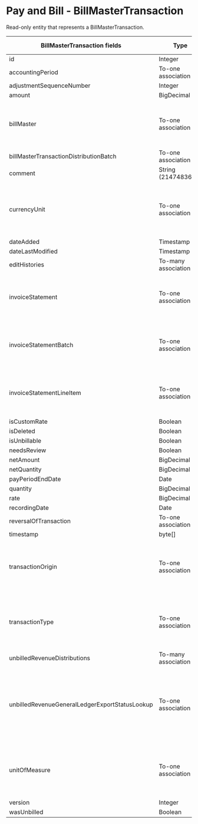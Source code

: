 # Pay and Bill - BillMasterTransaction

Read-only entity that represents a BillMasterTransaction.

<table>
    <colgroup>
        <col width="20%" />
        <col width="20%" />
        <col width="20%" />
        <col width="20%" />
        <col width="20%" />
    </colgroup>
    <thead>
        <tr class="header">
            <th>BillMasterTransaction fields</th>
            <th>Type</th>
            <th>Description</th>
            <th>Not null</th>
            <th>Read-only</th>
        </tr>
    </thead>
    <tbody>
        <tr class="even">
            <td>id</td>
            <td>Integer</td>
            <td>Unique identifier for this entity.</td>
            <td>X</td>
            <td>X</td>
        </tr>
        <tr class="odd">
            <td>accountingPeriod</td>
            <td>To-one association</td>
            <td>Accounting Period.</td>
            <td></td>
            <td>X</td>
        </tr>
        <tr class="even">
            <td>adjustmentSequenceNumber</td>
            <td>Integer</td>
            <td>Adjustment sequence number.</td>
            <td>X</td>
            <td>X</td>
        </tr>
        <tr class="odd">
            <td>amount</td>
            <td>BigDecimal</td>
            <td>Amount.</td>
            <td>X</td>
            <td></td>
        </tr>
        <tr class="even">
            <td>billMaster</td>
            <td>To-one association</td>
            <td>
                <p>Associated BillMaster.</p>
                <p>Default fields:</p>
                <ul>
                    <li>id</li>
                </ul>
            </td>
            <td>X</td>
            <td>X</td>
        </tr>
        <tr class="odd">
            <td>billMasterTransactionDistributionBatch</td>
            <td>To-one association</td>
            <td>BillMasterTransactionDistributionBatch.</td>
            <td></td>
            <td>X</td>
        </tr>
        <tr class="even">
            <td>comment</td>
            <td>String (2147483647)</td>
            <td>Comments.</td>
            <td></td>
            <td>X</td>
        </tr>
        <tr class="odd">
            <td>currencyUnit</td>
            <td>To-one association</td>
            <td>
                <p>Associated CurrencyUnit.</p>
                <p>Default fields:</p>
                <ul>
                    <li>id</li>
                    <li>name</li>
                </ul>
            </td>
            <td>X</td>
            <td>X</td>
        </tr>
        <tr class="even">
            <td>dateAdded</td>
            <td>Timestamp</td>
            <td>Date the entity was added.</td>
            <td>X</td>
            <td>X</td>
        </tr>
        <tr class="odd">
            <td>dateLastModified</td>
            <td>Timestamp</td>
            <td>Date last modified.</td>
            <td>X</td>
            <td>X</td>
        </tr>
        <tr class="even">
            <td>editHistories</td>
            <td>To-many association</td>
            <td>BillMasterTransactionEditHistory.</td>
            <td></td>
            <td>X</td>
        </tr>
        <tr class="odd">
            <td>invoiceStatement</td>
            <td>To-one association</td>
            <td>
                <p>Associated InvoiceStatement.</p>
                <p>Default fields:</p>
                <ul>
                    <li>id</li>
                </ul>
            </td>
            <td></td>
            <td>X</td>
        </tr>
        <tr class="even">
            <td>invoiceStatementBatch</td>
            <td>To-one association</td>
            <td>
                <p>Associated InvoiceStatementBatch.</p>
                <p>Default fields:</p>
                <ul>
                    <li>id</li>
                </ul>
            </td>
            <td></td>
            <td>X</td>
        </tr>
        <tr class="odd">
            <td>invoiceStatementLineItem</td>
            <td>To-one association</td>
            <td>
                <p>Associated InvoiceStatementLineItem.</p>
                <p>Default fields:</p>
                <ul>
                    <li>id</li>
                </ul>
            </td>
            <td></td>
            <td>X</td>
        </tr>
        <tr class="even">
            <td>isCustomRate</td>
            <td>Boolean</td>
            <td>Whether transaction is a custom rate.</td>
            <td>X</td>
            <td></td>
        </tr>
        <tr class="odd">
            <td>isDeleted</td>
            <td>Boolean</td>
            <td>Whether transaction is deleted.</td>
            <td></td>
            <td></td>
        </tr>
        <tr class="even">
            <td>isUnbillable</td>
            <td>Boolean</td>
            <td>Whether transaction is marked as unbillable.</td>
            <td></td>
            <td>X</td>
        </tr>
        <tr class="odd">
            <td>needsReview</td>
            <td>Boolean</td>
            <td>Whether transaction needs review.</td>
            <td>X</td>
            <td>X</td>
        </tr>
        <tr class="even">
            <td>netAmount</td>
            <td>BigDecimal</td>
            <td>Net amount.</td>
            <td></td>
            <td>X</td>
        </tr>
        <tr class="odd">
            <td>netQuantity</td>
            <td>BigDecimal</td>
            <td>Net quantity.</td>
            <td></td>
            <td>X</td>
        </tr>
        <tr class="even">
            <td>payPeriodEndDate</td>
            <td>Date</td>
            <td>Pay period end date.</td>
            <td></td>
            <td>X</td>
        </tr>
        <tr class="odd">
            <td>quantity</td>
            <td>BigDecimal</td>
            <td>Quantity.</td>
            <td></td>
            <td></td>
        </tr>
        <tr class="even">
            <td>rate</td>
            <td>BigDecimal</td>
            <td>Rate.</td>
            <td></td>
            <td></td>
        </tr>
        <tr class="odd">
            <td>recordingDate</td>
            <td>Date</td>
            <td>Recording date.</td>
            <td>X</td>
            <td>X</td>
        </tr>
        <tr class="even">
            <td>reversalOfTransaction</td>
            <td>To-one association</td>
            <td>Associated reversed BillMasterTransaction.</td>
            <td></td>
            <td>X</td>
        </tr>
        <tr class="odd">
            <td>timestamp</td>
            <td>byte[]</td>
            <td>Rowversion.</td>
            <td></td>
            <td>X</td>
        </tr>
        <tr class="even">
            <td>transactionOrigin</td>
            <td>To-one association</td>
            <td>
                <p>Associated TransactionOrigin.</p>
                <p>Default fields:</p>
                <ul>
                    <li>id</li>
                    <li>name</li>
                </ul>
            </td>
            <td>X</td>
            <td>X</td>
        </tr>
        <tr class="odd">
            <td>transactionType</td>
            <td>To-one association</td>
            <td>
                <p>Associated TransactionOrigin.</p>
                <p>Default fields:</p>
                <ul>
                    <li>id</li>
                    <li>name</li>
                </ul>
            </td>
            <td>X</td>
            <td>X</td>
        </tr>
        <tr class="even">
            <td>unbilledRevenueDistributions</td>
            <td>To-many association</td>
            <td>UnbilledRevenueDistribution.</td>
            <td></td>
            <td></td>
        </tr>
        <tr class="odd">
            <td>unbilledRevenueGeneralLedgerExportStatusLookup</td>
            <td>To-one association</td>
            <td>
                <p>Associated UnbilledRevenueGeneralLedgerExportStatusLookup.</p>
                <p>Default fields:</p>
                <ul>
                    <li>id</li>
                    <li>label</li>
                </ul>
                <p>Value defaulted to 'Ready for Distribution'</p>
            </td>
            <td></td>
            <td>X</td>
        </tr>
        <tr class="even">
            <td>unitOfMeasure</td>
            <td>To-one association</td>
            <td>
                <p>Associated UnitOfMeasure.</p>
                <p>Default fields:</p>
                <ul>
                    <li>id</li>
                    <li>label</li>
                </ul>
            </td>
            <td>X</td>
            <td></td>
        </tr>
        <tr class="odd">
            <td>version</td>
            <td>Integer</td>
            <td>To be used by TimeLaborEval in the future.</td>
            <td></td>
            <td>X</td>
        </tr>
        <tr class="even">
            <td>wasUnbilled</td>
            <td>Boolean</td>
            <td>Whether transaction was unbilled.</td>
            <td>X</td>
            <td>X</td>
        </tr>
    </tbody>
</table>


